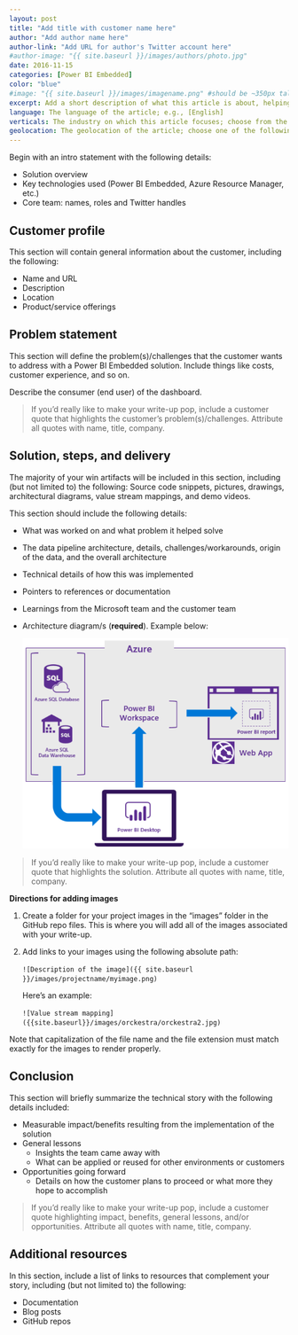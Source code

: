 ```yaml
---
layout: post
title: "Add title with customer name here"
author: "Add author name here"
author-link: "Add URL for author's Twitter account here"
#author-image: "{{ site.baseurl }}/images/authors/photo.jpg"
date: 2016-11-15
categories: [Power BI Embedded]
color: "blue"
#image: "{{ site.baseurl }}/images/imagename.png" #should be ~350px tall
excerpt: Add a short description of what this article is about, helping fellow developers understand why they would want to read it. What value will they get out of reading it? Focus on the problem or technologies and let that be the guiding light.
language: The language of the article; e.g., [English]
verticals: The industry on which this article focuses; choose from the following: ["Agriculture, Forestry & Fishing"], [Banking & Capital Markets], [Discrete Manufacturing], [Education], [Government], [Health], [Hospitality & Travel], [Insurance], [Logistics], [Media & Cable], [Nonprofit], [Power & Utilities], [Process Mfg & Resources], [Professional Services], [Public Safety], [Retail & Consumer Goods], [Telecommunications]
geolocation: The geolocation of the article; choose one of the following: [Africa], [Asia], [Central America and the Caribbean], [Europe], [Middle East], [North America], [Oceania], [South America]
---
```


Begin with an intro statement with the following details:

- Solution overview 
- Key technologies used (Power BI Embedded, Azure Resource Manager, etc.) 
- Core team: names, roles and Twitter handles 
 
## Customer profile ##

This section will contain general information about the customer, including the following:

- Name and URL
- Description
- Location
- Product/service offerings
 
## Problem statement ##

This section will define the problem(s)/challenges that the customer wants to address with a Power BI Embedded solution. Include things like costs, customer experience, and so on.

Describe the consumer (end user) of the dashboard. 
 
>If you’d really like to make your write-up pop, include a customer quote that highlights the customer’s problem(s)/challenges. Attribute all quotes with name, title, company.
 
## Solution, steps, and delivery ##

The majority of your win artifacts will be included in this section, including (but not limited to) the following: Source code snippets, pictures, drawings, architectural diagrams, value stream mappings, and demo videos.

This section should include the following details:

- What was worked on and what problem it helped solve 
- The data pipeline architecture, details, challenges/workarounds, origin of the data, and the overall architecture
- Technical details of how this was implemented
- Pointers to references or documentation 
- Learnings from the Microsoft team and the customer team
- Architecture diagram/s (**required**). Example below:

  ![Power BI Embedded architecture diagram](/images/templates/powerbiearchitecture.png)

>If you’d really like to make your write-up pop, include a customer quote that highlights the solution. Attribute all quotes with name, title, company.

**Directions for adding images**

1. Create a folder for your project images in the “images” folder in the GitHub repo files. This is where you will add all of the images associated with your write-up. 
2. Add links to your images using the following absolute path:

   `![Description of the image]({{ site.baseurl }}/images/projectname/myimage.png)`

   Here’s an example: 

   `![Value stream mapping]({{site.baseurl}}/images/orckestra/orckestra2.jpg)`

Note that capitalization of the file name and the file extension must match exactly for the images to render properly.
 
## Conclusion ##

This section will briefly summarize the technical story with the following details included:

- Measurable impact/benefits resulting from the implementation of the solution
- General lessons
  - Insights the team came away with
  - What can be applied or reused for other environments or customers
- Opportunities going forward
  - Details on how the customer plans to proceed or what more they hope to accomplish

>If you’d really like to make your write-up pop, include a customer quote highlighting impact, benefits, general lessons, and/or opportunities. Attribute all quotes with name, title, company.

## Additional resources ##

In this section, include a list of links to resources that complement your story, including (but not limited to) the following:

- Documentation
- Blog posts
- GitHub repos
